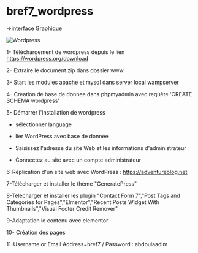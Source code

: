 # bref7_wordpress

=>interface Graphique 

![Wordpress](https://user-images.githubusercontent.com/77145529/124589691-30106f00-de52-11eb-8f4c-f9a691065c15.gif)



1- Téléchargement de wordpress depuis le lien https://wordpress.org/download

2- Extraire le document zip dans dossier www

3- Start les modules apache et mysql dans server local wampserver

4- Creation de base de donnee dans phpmyadmin avec requête 'CREATE SCHEMA wordpress'

5- Démarrer l'installation de wordpress

- sélectionner language

- lier WordPress avec base de donnée

- Saisissez l'adresse du site Web et les informations d'administrateur

- Connectez au site avec un compte administrateur

6-Réplication d'un site web avec WordPress : https://adventureblog.net

7-Télécharger et installer le thème "GeneratePress"

8-Télécharger et installer les plugin "Contact Form 7","Post Tags and Categories for Pages","Elmentor","Recent Posts Widget With Thumbnails","Visual Footer Credit Remover"

9-Adaptation le contenu avec elementor

10- Création des  pages

11-Username or Email Address=bref7   /    Password : abdoulaadim


